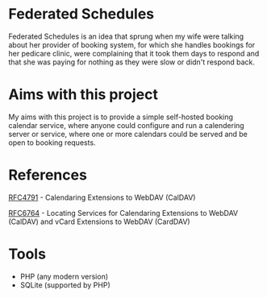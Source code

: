 # Federated Schedules
Federated Schedules is an idea that sprung when my wife were talking about her provider of booking system, for which she handles bookings for her pedicare clinic, were complaining that it took them days to respond and that she was paying for nothing as they were slow or didn't respond back.


# Aims with this project
My aims with this project is to provide a simple self-hosted booking calendar service, where anyone could configure and run a calendering server or service, where one or more calendars could be served and be open to booking requests.


# References

[RFC4791](https://www.rfc-editor.org/rfc/rfc4791.html) - Calendaring Extensions to WebDAV (CalDAV)

[RFC6764](https://www.rfc-editor.org/rfc/rfc6764.html) - Locating Services for Calendaring Extensions to WebDAV (CalDAV) and vCard Extensions to WebDAV (CardDAV)


# Tools
* PHP (any modern version)
* SQLite (supported by PHP)